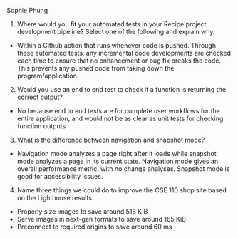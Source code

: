 Sophie Phung

1) Where would you fit your automated tests in your Recipe project development pipeline? Select one of the following and explain why.
- Within a Github action that runs whenever code is pushed. Through these automated tests, any incremental code developments are checked each time to ensure that no enhancement or bug fix breaks the code. This prevents any pushed code from taking down the program/application.

2) Would you use an end to end test to check if a function is returning the correct output? 
- No because end to end tests are for complete user workflows for the entire application, and would not be as clear as unit tests for checking function outputs

3) What is the difference between navigation and snapshot mode?
- Navigation mode analyzes a page right after it loads while snapshot mode analyzes a page in its current state. Navigation mode gives an overall performance metric, with no change analyses. Snapshot mode is good for accessibility issues.

4) Name three things we could do to improve the CSE 110 shop site based on the Lighthouse results.
- Properly size images to save around 518 KiB
- Serve images in next-gen formats to save around 165 KiB
- Preconnect to required origins to save around 60 ms





